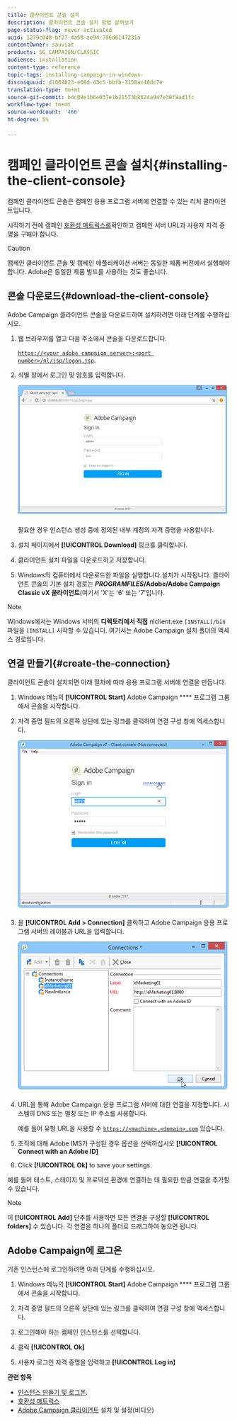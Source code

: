 ```yaml
---
title: 클라이언트 콘솔 설치
description: 클라이언트 콘솔 설치 방법 살펴보기
page-status-flag: never-activated
uuid: 1279c0d8-bf27-4a58-ae94-796d6147231a
contentOwner: sauviat
products: SG_CAMPAIGN/CLASSIC
audience: installation
content-type: reference
topic-tags: installing-campaign-in-windows-
discoiquuid: d1069b23-e08d-43c5-bbfb-3158ac40dc7e
translation-type: tm+mt
source-git-commit: bdc09e1b6e037e1b21573b8624a947e30f8ad1fc
workflow-type: tm+mt
source-wordcount: '466'
ht-degree: 5%

---
```



# 캠페인 클라이언트 콘솔 설치{#installing-the-client-console}

캠페인 클라이언트 콘솔은 캠페인 응용 프로그램 서버에 연결할 수 있는 리치 클라이언트입니다.

시작하기 전에 캠페인 [호환성 매트릭스를](https://helpx.adobe.com/kr/campaign/kb/compatibility-matrix.html)확인하고 캠페인 서버 URL과 사용자 자격 증명을 구해야 합니다.

>[!CAUTION]
>
>캠페인 클라이언트 콘솔 및 캠페인 애플리케이션 서버는 동일한 제품 버전에서 실행해야 합니다. Adobe은 동일한 제품 빌드를 사용하는 것도 좋습니다.

## 콘솔 다운로드{#download-the-client-console}

Adobe Campaign 클라이언트 콘솔을 다운로드하여 설치하려면 아래 단계를 수행하십시오.

1. 웹 브라우저를 열고 다음 주소에서 콘솔을 다운로드합니다.

   [`https://<your adobe campaign server>:<port number>/nl/jsp/logon.jsp`](https://machine/nl/jsp/logon.jsp).

1. 식별 창에서 로그인 및 암호를 입력합니다.

   ![](assets/s_ncs_install_setup_download01.png)

   필요한 경우 인스턴스 생성 중에 정의된 내부 계정의 자격 증명을 사용합니다.

1. 설치 페이지에서 **[!UICONTROL Download]** 링크를 클릭합니다.
1. 클라이언트 설치 파일을 다운로드하고 저장합니다.
1. Windows의 컴퓨터에서 다운로드한 파일을 실행합니다.설치가 시작됩니다. 클라이언트 콘솔의 기본 설치 경로는 **$PROGRAMFILES$/Adobe/Adobe Campaign Classic vX 클라이언트**(여기서 &#39;X&#39;는 &#39;6&#39; 또는 &#39;7&#39;입니다.

>[!NOTE]
>
>Windows에서는 Windows 서버의 **디렉토리에서 직접** nlclient.exe `[INSTALL]/bin` 파일을 `[INSTALL]` 시작할 수 있습니다. 여기서는 Adobe Campaign 설치 폴더의 액세스 경로입니다.

## 연결 만들기{#create-the-connection}

클라이언트 콘솔이 설치되면 아래 절차에 따라 응용 프로그램 서버에 연결을 만듭니다.

1. Windows 메뉴의 **[!UICONTROL Start]** Adobe Campaign **** 프로그램 그룹에서 콘솔을 시작합니다.

1. 자격 증명 필드의 오른쪽 상단에 있는 링크를 클릭하여 연결 구성 창에 액세스합니다.

   ![](assets/s_ncs_install_define_connection_01.png)

1. 을 **[!UICONTROL Add > Connection]** 클릭하고 Adobe Campaign 응용 프로그램 서버의 레이블과 URL을 입력합니다.

   ![](assets/s_ncs_install_define_connection_02.png)

1. URL을 통해 Adobe Campaign 응용 프로그램 서버에 대한 연결을 지정합니다. 시스템의 DNS 또는 별칭 또는 IP 주소를 사용합니다.

   예를 들어 유형 URL을 사용할 수 [`https://<machine>.<domain>.com`](https://machine) 있습니다.

1. 조직에 대해 Adobe IMS가 구성된 경우 옵션을 선택하십시오 **[!UICONTROL Connect with an Adobe ID]**

1. Click **[!UICONTROL Ok]** to save your settings.

예를 들어 테스트, 스테이지 및 프로덕션 환경에 연결하는 데 필요한 만큼 연결을 추가할 수 있습니다.

>[!NOTE]
>
>이 **[!UICONTROL Add]** 단추를 사용하면 모든 연결을 구성할 **[!UICONTROL folders]** 수 있습니다. 각 연결을 하나의 폴더로 드래그하여 놓으면 됩니다.


## Adobe Campaign에 로그온

기존 인스턴스에 로그인하려면 아래 단계를 수행하십시오.

1. Windows 메뉴의 **[!UICONTROL Start]** Adobe Campaign **** 프로그램 그룹에서 콘솔을 시작합니다.

1. 자격 증명 필드의 오른쪽 상단에 있는 링크를 클릭하여 연결 구성 창에 액세스합니다.

1. 로그인해야 하는 캠페인 인스턴스를 선택합니다.

1. 클릭 **[!UICONTROL Ok]**

1. 사용자 로그인 자격 증명을 입력하고 **[!UICONTROL Log in]**

**관련 항목**

* [인스턴스 만들기 및 로그온](../../installation/using/creating-an-instance-and-logging-on.md).
* [호환성 매트릭스](https://helpx.adobe.com/kr/campaign/kb/compatibility-matrix.html)
* [Adobe Campaign 클라이언트](https://docs.adobe.com/content/help/en/campaign-classic-learn/tutorials/getting-started/install-and-setup-the-adobe-campaign-client.html) 설치 및 설정(비디오)
